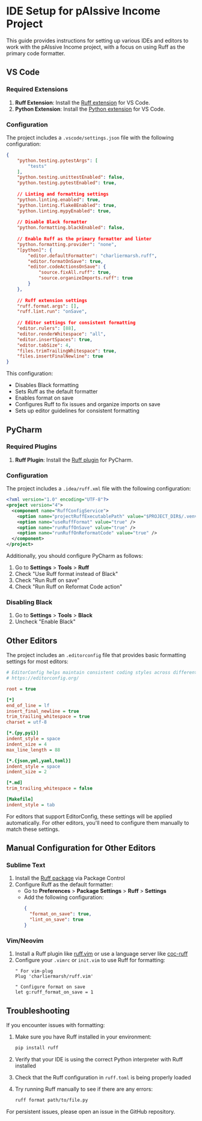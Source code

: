 # IDE Setup for pAIssive Income Project

This guide provides instructions for setting up various IDEs and editors to work with the pAIssive Income project, with a focus on using Ruff as the primary code formatter.

## VS Code

### Required Extensions

1. **Ruff Extension**: Install the [Ruff extension](https://marketplace.visualstudio.com/items?itemName=charliermarsh.ruff) for VS Code.
2. **Python Extension**: Install the [Python extension](https://marketplace.visualstudio.com/items?itemName=ms-python.python) for VS Code.

### Configuration

The project includes a `.vscode/settings.json` file with the following configuration:

```json
{
    "python.testing.pytestArgs": [
        "tests"
    ],
    "python.testing.unittestEnabled": false,
    "python.testing.pytestEnabled": true,
    
    // Linting and formatting settings
    "python.linting.enabled": true,
    "python.linting.flake8Enabled": true,
    "python.linting.mypyEnabled": true,
    
    // Disable Black formatter
    "python.formatting.blackEnabled": false,
    
    // Enable Ruff as the primary formatter and linter
    "python.formatting.provider": "none",
    "[python]": {
        "editor.defaultFormatter": "charliermarsh.ruff",
        "editor.formatOnSave": true,
        "editor.codeActionsOnSave": {
            "source.fixAll.ruff": true,
            "source.organizeImports.ruff": true
        }
    },
    
    // Ruff extension settings
    "ruff.format.args": [],
    "ruff.lint.run": "onSave",
    
    // Editor settings for consistent formatting
    "editor.rulers": [88],
    "editor.renderWhitespace": "all",
    "editor.insertSpaces": true,
    "editor.tabSize": 4,
    "files.trimTrailingWhitespace": true,
    "files.insertFinalNewline": true
}
```

This configuration:
- Disables Black formatting
- Sets Ruff as the default formatter
- Enables format on save
- Configures Ruff to fix issues and organize imports on save
- Sets up editor guidelines for consistent formatting

## PyCharm

### Required Plugins

1. **Ruff Plugin**: Install the [Ruff plugin](https://plugins.jetbrains.com/plugin/20574-ruff) for PyCharm.

### Configuration

The project includes a `.idea/ruff.xml` file with the following configuration:

```xml
<?xml version="1.0" encoding="UTF-8"?>
<project version="4">
  <component name="RuffConfigService">
    <option name="projectRuffExecutablePath" value="$PROJECT_DIR$/.venv/bin/ruff" />
    <option name="useRuffFormat" value="true" />
    <option name="runRuffOnSave" value="true" />
    <option name="runRuffOnReformatCode" value="true" />
  </component>
</project>
```

Additionally, you should configure PyCharm as follows:

1. Go to **Settings** > **Tools** > **Ruff**
2. Check "Use Ruff format instead of Black"
3. Check "Run Ruff on save"
4. Check "Run Ruff on Reformat Code action"

### Disabling Black

1. Go to **Settings** > **Tools** > **Black**
2. Uncheck "Enable Black"

## Other Editors

The project includes an `.editorconfig` file that provides basic formatting settings for most editors:

```ini
# EditorConfig helps maintain consistent coding styles across different editors
# https://editorconfig.org/

root = true

[*]
end_of_line = lf
insert_final_newline = true
trim_trailing_whitespace = true
charset = utf-8

[*.{py,pyi}]
indent_style = space
indent_size = 4
max_line_length = 88

[*.{json,yml,yaml,toml}]
indent_style = space
indent_size = 2

[*.md]
trim_trailing_whitespace = false

[Makefile]
indent_style = tab
```

For editors that support EditorConfig, these settings will be applied automatically. For other editors, you'll need to configure them manually to match these settings.

## Manual Configuration for Other Editors

### Sublime Text

1. Install the [Ruff package](https://packagecontrol.io/packages/Ruff) via Package Control
2. Configure Ruff as the default formatter:
   - Go to **Preferences** > **Package Settings** > **Ruff** > **Settings**
   - Add the following configuration:
     ```json
     {
       "format_on_save": true,
       "lint_on_save": true
     }
     ```

### Vim/Neovim

1. Install a Ruff plugin like [ruff.vim](https://github.com/charliermarsh/ruff.vim) or use a language server like [coc-ruff](https://github.com/yaegassy/coc-ruff)
2. Configure your `.vimrc` or `init.vim` to use Ruff for formatting:
   ```vim
   " For vim-plug
   Plug 'charliermarsh/ruff.vim'
   
   " Configure format on save
   let g:ruff_format_on_save = 1
   ```

## Troubleshooting

If you encounter issues with formatting:

1. Make sure you have Ruff installed in your environment:
   ```bash
   pip install ruff
   ```

2. Verify that your IDE is using the correct Python interpreter with Ruff installed

3. Check that the Ruff configuration in `ruff.toml` is being properly loaded

4. Try running Ruff manually to see if there are any errors:
   ```bash
   ruff format path/to/file.py
   ```

For persistent issues, please open an issue in the GitHub repository.
